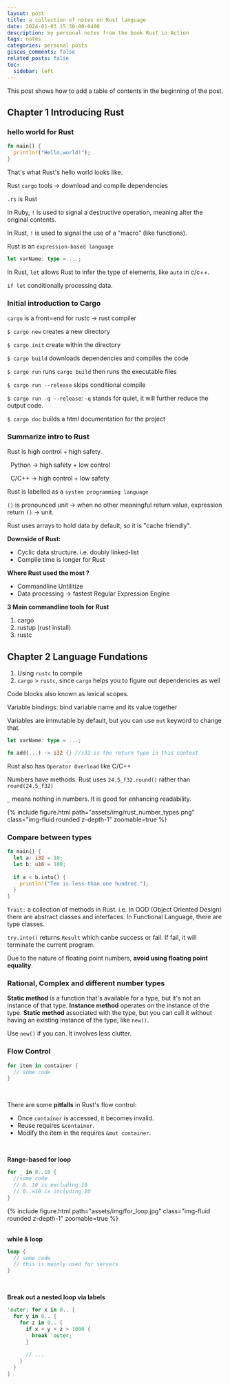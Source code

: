 ```yaml
---
layout: post
title: a collection of notes on Rust language
date: 2024-01-03 15:30:00-0400
description: my personal notes from the book Rust in Action
tags: notes
categories: personal posts
giscus_comments: false
related_posts: false
toc:
  sidebar: left
---
```

This post shows how to add a table of contents in the beginning of the post.

## Chapter 1 Introducing Rust

### hello world for Rust

```rust
fn main() {
  println!("Hello,world!");
}
```
That's what Rust's hello world looks like.

Rust `cargo` tools -> download and compile dependencies

`.rs` is Rust

In Ruby, `!` is used to signal a destructive operation, meaning alter the original contents.

In Rust, `!` is used to signal the use of a "macro" (like functions).

Rust is an `expression-based language`

```rust
let varName: type = ...;
```

In Rust, `let` allows Rust to infer the type of elements, like `auto` in c/c++.

`if let` conditionally processing data.

### Initial introduction to Cargo

`cargo` is a front=end for rustc -> rust compiler

`$ cargo new` creates a new directory

`$ cargo init` create within the directory

`$ cargo build` downloads dependencies and compiles the code

`$ cargo run` runs `cargo build` then runs the executable files

`$ cargo run --release` skips conditional compile

`$ cargo run -q --release`: `-q` stands for quiet, it will further reduce the output code.

`$ cargo doc` builds a html documentation for the project

### Summarize intro to Rust

Rust is high control + high safety.

&nbsp; Python -> high safety + low control

&nbsp; C/C++ -> high control + low safety

Rust is labelled as a `system programming language`

`()` is pronounced unit -> when no other meaningful return value, expression return `()` -> unit.

Rust uses arrays to hold data by default, so it is "cache friendly".

**Downside of Rust:**
- Cyclic data structure. i.e. doubly linked-list
- Compile time is longer for Rust

**Where Rust used the most ?**
- Commandline Untilitize
- Data processing -> fastest Regular Expression Engine

**3 Main commandline tools for Rust**
1. cargo
2. rustup (rust install)
3. rustc



## Chapter 2 Language Fundations

1. Using `rustc` to compile
2. `cargo` > `rustc`, since `cargo` helps you to figure out dependencies as well

Code blocks also known as lexical scopes.

Variable bindings: bind variable name and its value together

Variables are immutable by default, but you can use `mut` keyword to change that.

```rust
let varName: type = ...;
```

```rust
fn add(...) -> i32 {} //i32 is the return type in this context
```

Rust also has `Operator Overload` like C/C++

Numbers have methods. Rust uses `24.5_f32.round()` rather than `round(24.5_f32)`

`_` means nothing in numbers. It is good for enhancing readability.

<div class="row mt-3">
    <div class="col-sm mt-3 mt-md-0">
        {% include figure.html path="assets/img/rust_number_types.png" class="img-fluid rounded z-depth-1" zoomable=true %}
    </div>
</div>

### Compare between types
```rust
fn main() {
  let a: i32 = 10;
  let b: u16 = 100;
  
  if a < b.into() {
    println!("Ten is less than one hundred.");
  }
}
```

`Trait:` a collection of methods in Rust.  i.e. In OOD (Object Oriented Design) there are abstract classes and interfaces. In Functional Language, there are type classes.

`try.into()` returns `Result` which canbe success or fail. If fail, it will terminate the current program. 

Due to the nature of floating point numbers, **avoid using floating point equality**.

### Rational, Complex and different number types
**Static method** is a function that's available for a type, but it's not an instance of that type. **Instance method** operates on the instance of the type. **Static method** associated with the type, but you can call it without having an existing instance of the type, like `new()`.

Use `new()` if you can. It involves less clutter. 

### Flow Control
```rust
for item in container {
  // some code
}
```

<br>

There are some **pitfalls** in Rust's flow control:
  
  - Once `container` is accessed, it becomes invalid.
  - Reuse requires `&container`.
  - Modify the item in the requires `&mut container`.

<br>

**Range-based for loop**
```rust
for _ in 0..10 {
  //some code
  // 0..10 is excluding 10
  // 0..=10 is including 10
}
```
<div class="row mt-3">
    <div class="col-sm mt-3 mt-md-0">
        {% include figure.html path="assets/img/for_loop.jpg" class="img-fluid rounded z-depth-1" zoomable=true %}
    </div>
</div>

<br>

**while & loop**
```rust
loop {
  // some code
  // this is mainly used for servers
}
```

<br>

**Break out a nested loop via labels**
```rust
'outer: for x in 0.. {
  for y in 0.. {
    for z in 0.. {
      if x + y + z > 1000 {
        break 'outer;
      }
 
      // ...
    }
  }
}
```

